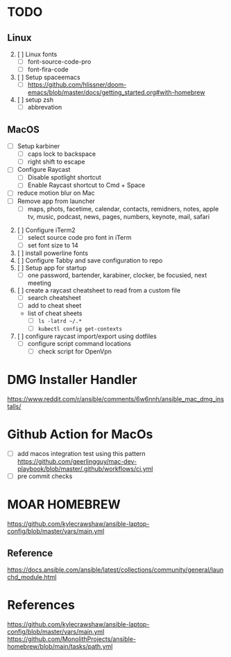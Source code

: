 # TODO

## Linux
2. [ ] Linux fonts
    * [ ] font-source-code-pro
    * [ ] font-fira-code
1. [ ] Setup spaceemacs
    * [ ] https://github.com/hlissner/doom-emacs/blob/master/docs/getting_started.org#with-homebrew
4. [ ] setup zsh
    * [ ] abbrevation

## MacOS
* [ ] Setup karbiner
    * [ ] caps lock to backspace
    * [ ] right shift to escape
* [ ] Configure Raycast
    * [ ] Disable spotlight shortcut
    * [ ] Enable Raycast shortcut to Cmd + Space
* [ ] reduce motion blur on Mac
* [ ] Remove app from launcher
    * [ ] maps, phots, facetime, calendar, contacts, remidners, notes, apple tv, music, podcast, news, pages, numbers, keynote, mail, safari

2. [ ] Configure iTerm2
    * [ ] select source code pro font in iTerm
    * [ ] set font size to 14
3. [ ] install powerline fonts
2. [ ] Configure Tabby and save configuration to repo
11. [ ] Setup app for startup
    * [ ] one password, bartender, karabiner, clocker, be focusied, next meeting
10. [ ] create a raycast cheatsheet to read from a custom file
    * [ ] search cheatsheet
    * [ ] add to cheat sheet
    * list of cheat sheets
        * [ ] `ls -latrd ~/.*`
        * [ ] `kubectl config get-contexts`
13. [ ] configure raycast import/export using dotfiles
    * [ ] configure script command locations
        * [ ] check script for OpenVpn

# DMG Installer Handler

https://www.reddit.com/r/ansible/comments/6w6nnh/ansible_mac_dmg_installs/

# Github Action for MacOs

* [ ] add macos integration test using this pattern https://github.com/geerlingguy/mac-dev-playbook/blob/master/.github/workflows/ci.yml
* [ ] pre commit checks

# MOAR HOMEBREW
https://github.com/kylecrawshaw/ansible-laptop-config/blob/master/vars/main.yml



## Reference
https://docs.ansible.com/ansible/latest/collections/community/general/launchd_module.html

# References

https://github.com/kylecrawshaw/ansible-laptop-config/blob/master/vars/main.yml
https://github.com/MonolithProjects/ansible-homebrew/blob/main/tasks/path.yml
